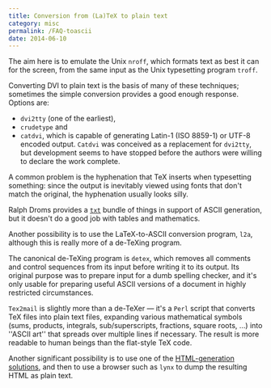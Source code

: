 ```yaml
---
title: Conversion from (La)TeX to plain text
category: misc
permalink: /FAQ-toascii
date: 2014-06-10
---
```


The aim here is to emulate the Unix `nroff`, which formats
text as best it can for the screen, from the same
input as the Unix typesetting program `troff`.

Converting DVI to plain text is the basis of many of these
techniques; sometimes the simple conversion provides a good enough
response.  Options are:
  

-  `dvi2tty` (one of the earliest),
-  `crudetype` and
-  `catdvi`, which is capable of generating Latin-1
    (ISO&nbsp;8859-1) or UTF-8 encoded output.  `Catdvi` was
    conceived as a replacement for `dvi2tty`, but development
    seems to have stopped before the authors were willing to declare the
    work complete.

A common problem is the hyphenation that TeX inserts when
typesetting something: since the output is inevitably viewed using
fonts that don't match the original, the hyphenation usually looks
silly.

Ralph Droms provides a [`txt`](https://ctan.org/pkg/txt) bundle of things in support of
ASCII generation,
but it doesn't do a good job with tables and mathematics.

Another possibility is to
use the LaTeX-to-ASCII conversion program, `l2a`,
although this is really more of a de-TeXing program.

The canonical de-TeXing program is `detex`, which removes
all comments and control sequences 
from its input before writing it to its output.  Its original purpose
was to prepare input for a dumb spelling checker, and it's only usable
for preparing useful ASCII versions of a document in highly
restricted circumstances.

`Tex2mail` is slightly more than a de-TeXer&nbsp;&mdash; it's a
`Perl` script that converts TeX files into
plain text files, expanding various mathematical symbols
(sums, products, integrals, sub/superscripts, fractions, square
roots, &hellip;) into ''ASCII art'' that spreads over
multiple lines if necessary. The result is more readable to human
beings than the flat-style TeX code.

Another significant possibility is to use one of the
[HTML-generation solutions](FAQ-LaTeX2HTML),
and then to use a browser such as `lynx` to dump the resulting
HTML as plain text.

